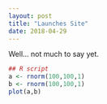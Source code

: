 ```yaml
---
layout: post
title: "Launches Site"
date: 2018-04-29
---
```


Well... not much to say yet.

```r
## R script
a <- rnorm(100,100,1)
b <- rnorm(100,100,1)
plot(a,b)
```
